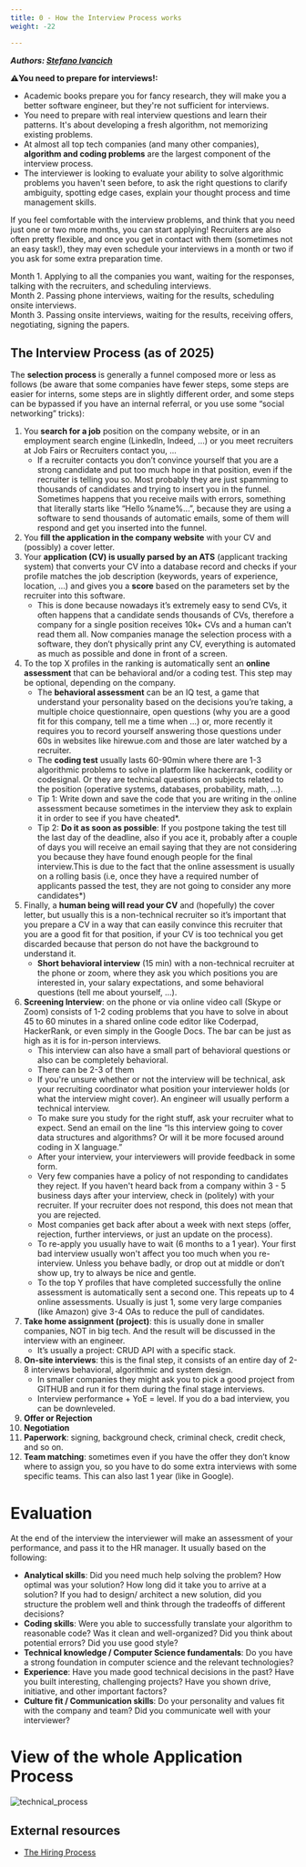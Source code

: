 ```yaml
---
title: 0 - How the Interview Process works
weight: -22

---
```

***Authors: [Stefano Ivancich](https://www.linkedin.com/in/stefano-ivancich/)***

**⚠️You need to prepare for interviews!:**
 - Academic books prepare you for fancy research, they will make you a better software engineer, but they're not sufficient for interviews.
 - You need to prepare with real interview questions and learn their patterns. It's about developing a fresh algorithm, not memorizing existing problems.
 - At almost all top tech companies (and many other companies), **algorithm and coding problems** are the largest component of the interview process.
 - The interviewer is looking to evaluate your ability to solve algorithmic problems you haven't seen before, to ask the right questions to clarify ambiguity, spotting edge cases, explain your thought process and time management skills.


If you feel comfortable with the interview problems, and think that you need just one or two more months, you can start applying! Recruiters are also often pretty flexible, and once you get in contact with them (sometimes not an easy task!), they may even schedule your interviews in a month or two if you ask for some extra preparation time.

Month 1. Applying to all the companies you want, waiting for the responses, talking with the recruiters, and scheduling interviews.  
Month 2. Passing phone interviews, waiting for the results, scheduling onsite interviews.  
Month 3. Passing onsite interviews, waiting for the results, receiving offers, negotiating, signing the papers.

## The Interview Process (as of 2025)
The **selection process** is generally a funnel composed more or less as follows (be aware that some companies have fewer steps, some steps are easier for interns, some steps are in slightly different order, and some steps can be bypassed if you have an internal referral, or you use some “social networking” tricks):
1. You **search for a job** position on the company website, or in an employment search engine (LinkedIn, Indeed, ...) or you meet recruiters at Job Fairs or Recruiters contact you, ...
    * If a recruiter contacts you don’t convince yourself that you are a strong candidate and put too much hope in that position, even if the recruiter is telling you so. Most probably they are just spamming to thousands of candidates and trying to insert you in the funnel. Sometimes happens that you receive mails with errors, something that literally starts like “Hello %name%...”, because they are using a software to send thousands of automatic emails, some of them will respond and get you inserted into the funnel.
2. You **fill the application in the company website** with your CV and (possibly) a cover letter.
3. Your **application (CV) is usually parsed by an ATS** (applicant tracking system) that converts your CV into a database record and checks if your profile matches the job description (keywords, years of experience, location, ...) and gives you a **score** based on the parameters set by the recruiter into this software.
    * This is done because nowadays it’s extremely easy to send CVs, it often happens that a candidate sends thousands of CVs, therefore a company for a single position receives 10k+ CVs and a human can’t read them all. Now companies manage the selection process with a software, they don’t physically print any CV, everything is automated as much as possible and done in front of a screen.
4. To the top X profiles in the ranking is automatically sent an **online assessment** that can be behavioral and/or a coding test. This step may be optional, depending on the company.
    * The **behavioral assessment** can be an IQ test, a game that understand your personality based on the decisions you’re taking, a multiple choice questionnaire, open questions (why you are a good fit for this company, tell me a time when …) or, more recently it requires you to record yourself answering those questions under 60s in websites like hirewue.com and those are later watched by a recruiter.
    * The **coding test** usually lasts 60-90min where there are 1-3 algorithmic problems to solve in platform like hackerrank, codility or codesignal. Or they are technical questions on subjects related to the position (operative systems, databases, probability, math, …).
    * Tip 1: Write down and save the code that you are writing in the online assessment because sometimes in the interview they ask to explain it in order to see if you have cheated*.
    * Tip 2: **Do it as soon as possible**: If you postpone taking the test till the last day of the deadline, also if you ace it, probably after a couple of days you will receive an email saying that they are not considering you because they have found enough people for the final interview.This is due to the fact that the online assessment is usually on a rolling basis (i.e, once they have a required number of applicants passed the test, they are not going to consider any more candidates*) 
5. Finally, a **human being will read your CV** and (hopefully) the cover letter, but usually this is a non-technical recruiter so it’s important that you prepare a CV in a way that can easily convince this recruiter that you are a good fit for that position, if your CV is too technical you get discarded because that person do not have the background to understand it.
    * **Short behavioral interview** (15 min) with a non-technical recruiter at the phone or zoom, where they ask you which positions you are interested in, your salary expectations, and some behavioral questions (tell me about yourself, …).
6. **Screening Interview**: on the phone or via online video call (Skype or Zoom) consists of 1-2 coding problems that you have to solve in about 45 to 60 minutes in a shared online code editor like Coderpad, HackerRank, or even simply in the Google Docs. The bar can be just as high as it is for in-person interviews.
    * This interview can also have a small part of behavioral questions or also can be completely behavioral.
    * There can be 2-3 of them
    * If you're unsure whether or not the interview will be technical, ask your recruiting coordinator what position your interviewer holds (or what the interview might cover). An engineer will usually perform a technical interview.
    * To make sure you study for the right stuff, ask your recruiter what to expect. Send an email on the line  “Is this interview going to cover data structures and algorithms? Or will it be more focused around coding in X language.”
    * After your interview, your interviewers will provide feedback in some form.
    * Very few companies have a policy of not responding to candidates they reject. If you haven't heard back from a company within 3 - 5 business days after your interview, check in (politely) with your recruiter. If your recruiter does not respond, this does not mean that you are rejected.
    * Most companies get back after about a week with next steps (offer, rejection, further interviews, or just an update on the process).
    * To re-apply you usually have to wait (6 months to a 1 year). Your first bad interview usually won't affect you too much when you re-interview. Unless you behave badly, or drop out at middle or don’t show up, try to always be nice and gentle.
    * To the top Y profiles that have completed successfully the online assessment is automatically sent a second one. This repeats up to 4 online assessments. Usually is just 1, some very large companies (like Amazon) give 3-4 OAs to reduce the pull of candidates.
7. **Take home assignment (project)**: this is usually done in smaller companies, NOT in big tech. And the result will be discussed in the interview with an engineer.
    * It’s usually a project: CRUD API with a specific stack.
8. **On-site interviews**: this is the final step, it consists of an entire day of 2-8 interviews behavioral, algorithmic and system design.
    * In smaller companies they might ask you to pick a good project from GITHUB and run it for them during the final stage interviews.
    * Interview performance + YoE = level. If you do a bad interview, you can be downleveled.
9. **Offer or Rejection**
10. **Negotiation**
11. **Paperwork**: signing, background check, criminal check, credit check, and so on.
12. **Team matching**: sometimes even if you have the offer they don’t know where to assign you, so you have to do some extra interviews with some specific teams. This can also last 1 year (like in Google).

# Evaluation
At the end of the interview the interviewer will make an assessment of your performance, and pass it to the HR manager. It usually based on the following:
 - **Analytical skills**: Did you need much help solving the problem? How optimal was your solution? How long did it take you to arrive at a solution? If you had to design/ architect a new solution, did you structure the problem well and think through the tradeoffs of different decisions?
 - **Coding skills**: Were you able to successfully translate your algorithm to reasonable code? Was it clean and well-organized? Did you think about potential errors? Did you use good style?
 - **Technical knowledge / Computer Science fundamentals**: Do you have a strong foundation in computer science and the relevant technologies?
 - **Experience**: Have you made good technical decisions in the past? Have you built interesting, challenging projects? Have you shown drive, initiative, and other important factors?
 - **Culture fit / Communication skills**: Do your personality and values fit with the company and team? Did you communicate well with your interviewer?

# View of the whole Application Process
![technical_process](/media/technical-process.png)

## External resources
 - [The Hiring Process](https://interviewing.io/guides/hiring-process)
